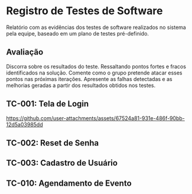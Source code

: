 # Registro de Testes de Software

Relatório com as evidências dos testes de software realizados no sistema pela equipe, baseado em um plano de testes pré-definido.

## Avaliação

Discorra sobre os resultados do teste. Ressaltando pontos fortes e fracos identificados na solução. Comente como o grupo pretende atacar esses pontos nas próximas iterações. Apresente as falhas detectadas e as melhorias geradas a partir dos resultados obtidos nos testes.

## TC-001: Tela de Login

https://github.com/user-attachments/assets/67524a81-931e-486f-90bb-12d5a03985dd


## TC-002: Reset de Senha
## TC-003: Cadastro de Usuário
## TC-010: Agendamento de Evento
